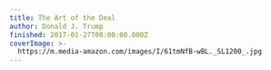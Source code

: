 ```yaml
---
title: The Art of the Deal
author: Donald J. Trump
finished: 2017-01-27T00:00:00.000Z
coverImage: >-
  https://m.media-amazon.com/images/I/61tmNfB-wBL._SL1200_.jpg
---
```

